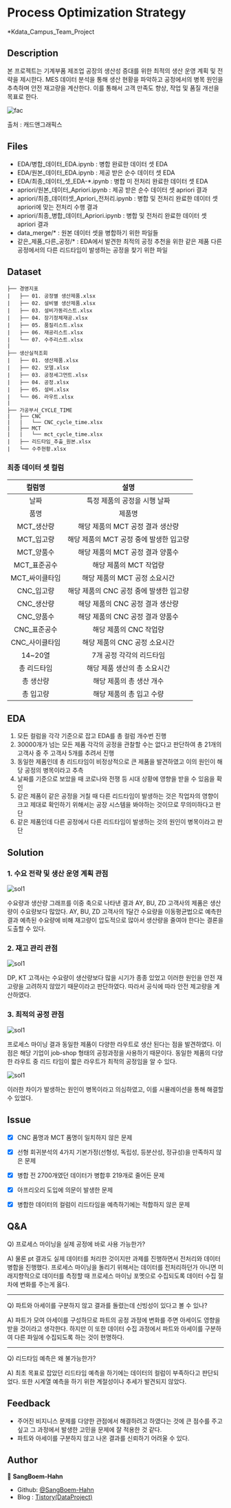# Process Optimization Strategy
*Kdata_Campus_Team_Project

## Description

본 프로젝트는 기계부품 제조업 공장의 생산성 증대를 위한 최적의 생산 운영 계획 및 전략을 제시한다. MES 데이터 분석을 통해 생산 현황을 파악하고 공정에서의 병목 원인을 추측하며 안전 재고량을 계산한다. 이를 통해서 고객 만족도 향상, 작업 및 품질 개선을 목표로 한다.

![fac](https://github.com/SangBeom-Hahn/Kdata_Team_Project/blob/main/solution/factory.jpg)

출처 : 캐드앤그래픽스

## Files
- EDA/병합_데이터_EDA.ipynb : 병합 완료한 데이터 셋 EDA
- EDA/원본_데이터_EDA.ipynb : 제공 받은 순수 데이터 셋 EDA
- EDA/최종_데이터_셋_EDA-*.ipynb : 병합 미 전처리 완료한 데이터 셋 EDA
- apriori/원본_데이터_Apriori.ipynb : 제공 받은 순수 데이터 셋 apriori 결과
- apriori/최종_데이터셋_Apriori_전처리.ipynb : 병합 및 전처리 완료한 데이터 셋 apriori에 맞는 전처리 수행 결과
- apriori/최종_병합_데이터_Apriori.ipynb : 병합 및 전처리 완료한 데이터 셋 apriori 결과
- data_merge/* : 원본 데이터 셋을 병합하기 위한 파일들
- 같은_제품_다른_공정/* : EDA에서 발견한 최적의 공정 추천을 위한 같은 제품 다른 공정에서의 다른 리드타임이 발생하는 공정을 찾기 위한 파일



## Dataset
```
├── 경영지표
|   ├── 01. 공정별 생산제품.xlsx
|   ├── 02. 설비별 생산제품.xlsx
|   ├── 03. 설비가동리스트.xlsx
|   ├── 04. 장기정체재공.xlsx
|   ├── 05. 품질리스트.xlsx
|   ├── 06. 재공리스트.xlsx
|   └── 07. 수주리스트.xlsx
|
├── 생산실적조회
|   ├── 01. 생산제품.xlsx
|   ├── 02. 모델.xlsx
|   ├── 03. 공정세그먼트.xlsx
|   ├── 04. 공정.xlsx
|   ├── 05. 설비.xlsx
|   └── 06. 라우트.xlsx
|
├── 가공부서_CYCLE_TIME
|   ├── CNC
|   |   └── CNC_cycle_time.xlsx 
|   ├── MCT
|   |   └── mct_cycle_time.xlsx
|   ├── 리드타임_추출_원본.xlsx
|   └── 수주현황.xlsx
```

### 최종 데이터 셋 컬럼
|컬럼명|설명|
|:-:|:-:|
|날짜|특정 제품의 공정을 시행 날짜|
|품명|제품명|
|MCT_생산량|해당 제품의 MCT 공정 결과 생산량|
|MCT_입고량|해당 제품의 MCT 공정 중에 발생한 입고량|
|MCT_양품수|해당 제품의 MCT 공정 결과 양품수|
|MCT_표준공수|해당 제품의 MCT 작업량|
|MCT_싸이클타임|해당 제품의 MCT 공정 소요시간|
|CNC_입고량|해당 제품의 CNC 공정 중에 발생한 입고량|
|CNC_생산량|해당 제품의 CNC 공정 결과 생산량|
|CNC_양품수|해당 제품의 CNC 공정 결과 양품수|
|CNC_표준공수|해당 제품의 CNC 작업량|
|CNC_사이클타임|해당 제품의 CNC 공정 소요시간|
|14~20열|7개 공정 각각의 리드타임|
|총 리드타임|해당 제품 생산의 총 소요시간|
|총 생산량|해당 제품의 총 생산 개수|
|총 입고량|해당 제품의 총 입고 수량|



<!-- ## Preprocessing -->

## EDA
1. 모든 컬럼을 각각 기준으로 잡고 EDA를 총 컬럼 개수번 진행
2. 30000개가 넘는 모든 제품 각각의 공정을 관찰할 수는 없다고 판단하여 총 21개의 고객사 중 주 고객사 5개를 추려서 진행
3. 동일한 제품인데 총 리드타임이 비정상적으로 큰 제품을 발견하였고 이의 원인이 해당 공정의 병목이라고 추측
4. 날짜를 기준으로 보았을 때 코로나와 전쟁 등 시대 상황에 영향을 받을 수 있음을 확인
5. 같은 제품이 같은 공정을 거칠 때 다른 리드타임이 발생하는 것은 작업자의 영향이 크고 제대로 확인하기 위해서는 공장 시스템을 봐야하는 것이므로 무의미하다고 판단
6. 같은 제품인데 다른 공정에서 다른 리드타임이 발생하는 것의 원인이 병목이라고 판단

## Solution
### 1. 수요 전략 및 생산 운영 계획 관점

![sol1](https://github.com/SangBeom-Hahn/Kdata_Team_Project/blob/main/solution/sol1.PNG)

수요량과 생산량 그래프를 이중 축으로 나타낸 결과 AY, BU, ZD 고객사의 제품은 생산량이 수요량보다 많았다. AY, BU, ZD 고객사의 1달간 수요량을 이동평균법으로 예측한 결과 예측된 수요량에 비해 재고량이 압도적으로 많아서 생산량을 줄여야 한다는 결론을 도출할 수 있다.



### 2. 재고 관리 관점

![sol1](https://github.com/SangBeom-Hahn/Kdata_Team_Project/blob/main/solution/sol2.PNG)

DP, KT 고객사는 수요량이 생산량보다 많을 시기가 종종 있었고 이러한 원인을 안전 재고량을 고려하지 않았기 때문이라고 판단하였다. 따라서 공식에 따라 안전 제고량을 계산하였다.



### 3. 최적의 공정 관점

![sol1](https://github.com/SangBeom-Hahn/Kdata_Team_Project/blob/main/solution/sol3.PNG)

프로세스 마이닝 결과 동일한 제품이 다양한 라우트로 생산 된다는 점을 발견하였다. 이 점은 해당 기업이 job-shop 형태의 공정과정을 사용하기 때문이다. 동일한 제품의 다양한 라우트 중 리드 타임이 짧은 라우트가 최적의 공정임을 알 수 있다.

![sol1](https://github.com/SangBeom-Hahn/Kdata_Team_Project/blob/main/solution/sol3-2.PNG)

이러한 차이가 발생하는 원인이 병목이라고 의심하였고, 이를 시뮬레이션을 통해 해결할 수 있었다.


## Issue

* [X] CNC 품명과 MCT 품명이 일치하지 않은 문제
* [X] 선형 회귀분석의 4가지 기본가정(선형성, 독립성, 등분산성, 정규성)을 만족하지 않은 문제
* [X] 병합 전 2700개였던 데이터가 병합후 219개로 줄어든 문제
* [X] 아프리오리 도입에 의문이 발생한 문제
* [X] 병합한 데이터의 컬럼이 리드타임을 예측하기에는 적합하지 않은 문제


## Q&A
Q) 프로세스 마이닝을 실제 공정에 바로 사용 가능한가?

A) 물론 pt 결과도 실제 데이터를 처리한 것이지만 과제를 진행하면서 전처리와 데이터 병합을 진행했다. 프로세스 마이닝을 돌리기 위해서는 데이터를 전처리하던가 아니면 미래지향적으로 데이터를 측정할 때 프로세스 마이닝 포멧으로 수집되도록 데이터 수집 절차에 변화를 주는게 옳다.
<hr>

Q) 파트와 아세이를 구분하지 않고 결과를 돌렸는데 신빙성이 있다고 볼 수 있나?

A) 파트가 모여 아세이를 구성하므로 파트의 공정 과정에 변화를 주면 아세이도 영향을 받을 것이라고 생각한다. 하지만 이 또한 데이터 수집 과정에서 파트와 아세이를 구분하여 다른 파일에 수집되도록 하는 것이 현명하다.
<hr>

Q) 리드타임 예측은 왜 불가능한가?

A) 최초 목표로 잡았던 리드타임 예측을 하기에는 데이터의 컬럼이 부족하다고 판단되었다. 또한 시계열 예측을 하기 위한 계절성이나 추세가 발견되지 않았다.



## Feedback
- 주어진 비지니스 문제를 다양한 관점에서 해결하려고 하였다는 것에 큰 점수를 주고 싶고 그 과정에서 발생한 고민을 문제에 잘 적용한 것 같다.
- 파트와 아세이를 구분하지 않고 나온 결과를 신뢰하기 어려울 수 있다.


## Author
👤 **SangBoem-Hahn**

- Github: [@SangBoem-Hahn](https://github.com/SangBeom-Hahn)
- Blog : [Tistory(DataProject)](https://hsb422.tistory.com/entry/MES-%EB%8D%B0%EC%9D%B4%ED%84%B0-%EB%B6%84%EC%84%9D%EC%9D%84-%ED%86%B5%ED%95%9C-%EC%B5%9C%EC%A0%81%EC%9D%98-%EC%83%9D%EC%82%B0%EA%B4%80%EB%A6%AC-%EC%8B%9C%EC%8A%A4%ED%85%9C-%EA%B5%AC%EC%B6%95)
